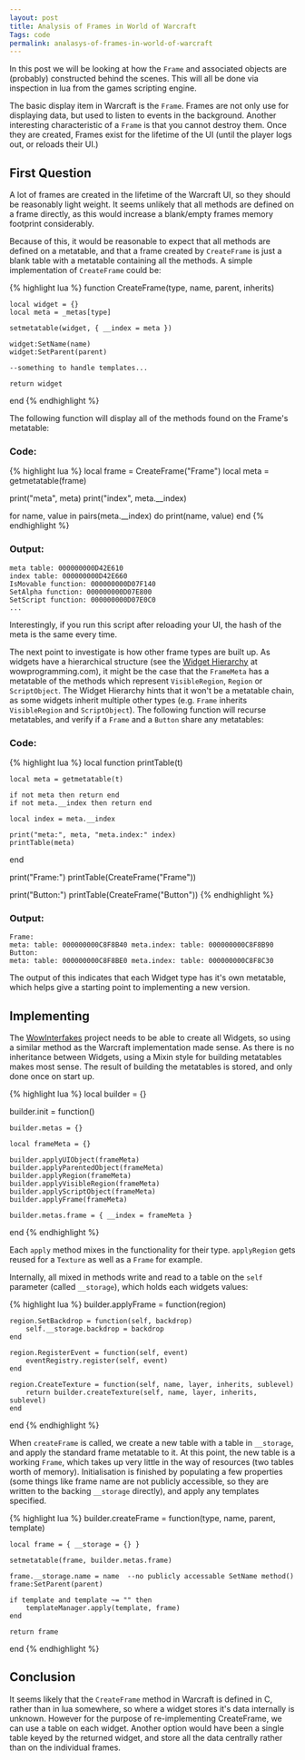 ```yaml
---
layout: post
title: Analysis of Frames in World of Warcraft
Tags: code
permalink: analasys-of-frames-in-world-of-warcraft
---
```


In this post we will be looking at how the `Frame` and associated objects are (probably) constructed behind the scenes.  This will all be done via inspection in lua from the games scripting engine.

The basic display item in Warcraft is the `Frame`.  Frames are not only use for displaying data, but used to listen to events in the background.  Another interesting characteristic of a `Frame` is that you cannot destroy them.  Once they are created, Frames exist for the lifetime of the UI (until the player logs out, or reloads their UI.)

First Question
---

A lot of frames are created in the lifetime of the Warcraft UI, so they should be reasonably light weight.  It seems unlikely that all methods are defined on a frame directly, as this would increase a blank/empty frames memory footprint considerably.

Because of this, it would be reasonable to expect that all methods are defined on a metatable, and that a frame created by `CreateFrame` is just a blank table with a metatable containing all the methods.  A simple implementation of `CreateFrame` could be:

{% highlight lua %}
function CreateFrame(type, name, parent, inherits)

	local widget = {}
	local meta = _metas[type]

	setmetatable(widget, { __index = meta })

	widget:SetName(name)
	widget:SetParent(parent)

	--something to handle templates...

	return widget

end
{% endhighlight %}

The following function will display all of the methods found on the Frame's metatable:

### Code:

{% highlight lua %}
local frame = CreateFrame("Frame")
local meta = getmetatable(frame)

print("meta", meta)
print("index", meta.__index)

for name, value in pairs(meta.__index) do
	print(name, value)
end
{% endhighlight %}

### Output:

	meta table: 000000000D42E610
	index table: 000000000D42E660
	IsMovable function: 000000000D07F140
	SetAlpha function: 000000000D07E800
	SetScript function: 000000000D07E0C0
	...

Interestingly, if you run this script after reloading your UI, the hash of the meta is the same every time.

The next point to investigate is how other frame types are built up.  As widgets have a hierarchical structure (see the [Widget Hierarchy][1] at wowprogramming.com), it might be the case that the `FrameMeta` has a metatable of the methods which represent `VisibleRegion`, `Region` or `ScriptObject`. The Widget Hierarchy hints that it won't be a metatable chain, as some widgets inherit multiple other types (e.g. `Frame` inherits `VisibleRegion` and `ScriptObject`).  The following function will recurse metatables, and verify if a `Frame` and a `Button` share any metatables:

### Code:

{% highlight lua %}
local function printTable(t)

	local meta = getmetatable(t)

	if not meta then return end
	if not meta.__index then return end

	local index = meta.__index

	print("meta:", meta, "meta.index:" index)
	printTable(meta)

end

print("Frame:")
printTable(CreateFrame("Frame"))

print("Button:")
printTable(CreateFrame("Button"))
{% endhighlight %}

### Output:

	Frame:
	meta: table: 000000000C8F8B40 meta.index: table: 000000000C8F8B90
	Button:
	meta: table: 000000000C8F8BE0 meta.index: table: 000000000C8F8C30

The output of this indicates that each Widget type has it's own metatable, which helps give a starting point to implementing a new version.

Implementing
---

The [WowInterfakes][2] project needs to be able to create all Widgets, so using a similar method as the Warcraft implementation made sense.  As there is no inheritance between Widgets, using a Mixin style for building metatables makes most sense.  The result of building the metatables is stored, and only done once on start up.

{% highlight lua %}
local builder = {}

builder.init = function()

	builder.metas = {}

	local frameMeta = {}

	builder.applyUIObject(frameMeta)
	builder.applyParentedObject(frameMeta)
	builder.applyRegion(frameMeta)
	builder.applyVisibleRegion(frameMeta)
	builder.applyScriptObject(frameMeta)
	builder.applyFrame(frameMeta)

	builder.metas.frame = { __index = frameMeta }

end
{% endhighlight %}

Each `apply` method mixes in the functionality for their type.  `applyRegion` gets reused for a `Texture` as well as a `Frame` for example.

Internally, all mixed in methods write and read to a table on the `self` parameter (called `__storage`), which holds each widgets values:

{% highlight lua %}
builder.applyFrame = function(region)

	region.SetBackdrop = function(self, backdrop)
		self.__storage.backdrop = backdrop
	end

	region.RegisterEvent = function(self, event)
		eventRegistry.register(self, event)
	end

	region.CreateTexture = function(self, name, layer, inherits, sublevel)
		return builder.createTexture(self, name, layer, inherits, sublevel)
	end

end
{% endhighlight %}

When `createFrame` is called, we create a new table with a table in `__storage`, and apply the standard frame metatable to it.  At this point, the new table is a working `Frame`, which takes up very little in the way of resources (two tables worth of memory).  Initialisation is finished by populating a few properties (some things like frame name are not publicly accessible, so they are written to the backing `__storage` directly), and apply any templates specified.

{% highlight lua %}
builder.createFrame = function(type, name, parent, template)

	local frame = { __storage = {} }

	setmetatable(frame, builder.metas.frame)

	frame.__storage.name = name  --no publicly accessable SetName method()
	frame:SetParent(parent)

	if template and template ~= "" then
		templateManager.apply(template, frame)
	end

	return frame

end
{% endhighlight %}


Conclusion
---

It seems likely that the `CreateFrame` method in Warcraft is defined in C, rather than in lua somewhere, so where a widget stores it's data internally is unknown.  However for the purpose of re-implementing CreateFrame, we can use a table on each widget.  Another option would have been a single table keyed by the returned widget, and store all the data centrally rather than on the individual frames.




[1]: http://wowprogramming.com/docs/widgets_hierarchy
[2]: https://github.com/Pondidum/WowInterfakes
